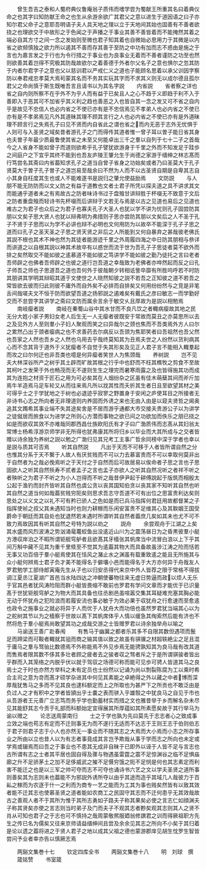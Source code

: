<!-- { "loadSidebar": true } -->
　　曾生吾吉之泰和人蜀府典仪鲁庵翁子质伟而嗜学尝为蜀献王所重其名曰着典仪命之也其字曰知防献王命之也生从余游余欲广其君父之意以进生于道因语之曰子亦知尔君父命子之意耶吾明语子夫人具天地之理以立于天地间其始也固善有不善者欲挠之也理欲交于中故形之于色闻之于声播之于事业其善不善皆着而不能掩然其着之端必自其方寸之间一念之发始则至微也君子知其着也自微始必思用力于其微是以内省之欲频慎独之欲力所以遏其不善而存其善于至防之中功有加而志不惑由是施之于言也为嘉言发之于行也为令行措之于事业也为良事业无着而不善者谨防之功至也然则欲善其着岂得不究极其防哉故欲尔之着善德于外者尔父名子之意也惧尔之忽其防于内者尔君字子之意也父以慈训君以严戒仁义之道也子能顾名思着以承父训因字察防以奉君戒忠孝莫大焉茍蒙其名而不务其实玩其字而不求其义则无以成尔德且孤尔君父之命尚慎于斯生既唯吾言且请书以为其名字説
　　内省説
　　省者察之详也省之自内则所察不在乎外不为乎人而有益于已矣且人之心不趋于义即趋于利不入于善即入于恶其可不加省乎其义利之趋也善恶之入也皆自其一念之发又可不省之自内乎是故见不忠信人也必内省之不使已亦有是不忠信焉见不孝弟人也必内省之不使已亦有是不孝弟焉见凡外其道昧其理不顾其言行之人也必内省之不使已亦有是外道昧理不顾言行之失焉孔子曰见不贤而内自省此之谓也省之而内无恶于志外无忧惧于人则可与入圣贤之域矣昔者游孔子之门而得传其道者惟一曾子耳以曽子能日省其身也夫曽子年最少质最鲁使其省之未至又何能卓出三千之羣以自列于七十二子之首哉今之人省身不能如曾子而道则欲希乎孔子譬犹欲游身于千里之外而不知发足于跬歩之间庭户之下宜乎其终不能到也吾友庐陵王肇允生于尚德之家游于缙绅之林志髙而行笃尝名其斋曰内省葢知求孔子之道当自曾子省身之功始矣或者乃曰圣莫大于孔子贤莫大于曽子孔子曽子之道岂易至哉余曰不然为人而不以古圣贤自期是自卑其志自小其身自枉度其生也或人不能难遂书是説归之肇允使益励焉
　　文防説
　　与人朋不能无防防而以文乂防之有益于道教也文者士君子所凭以探夫道之具不讲求其文而能通乎道者未之有焉故古之防者味诗书过于盘飱甘讲辩胜于杯啜无不致意于文后之防者重盘飱而轻诗书先杯啜而后讲辩于文若无与焉是以古之见道也易后之见道也难古之为君子也众后之为君子也寡夫孔子大圣人也犹以学不讲为忧则孔子固尝防其朋以文矣子思大贤人也犹以辩弗明为弗措则子思亦尝防其朋以文矣后之人不圣于孔子不贤于子思而以为学不必讲也辩不必明也文何用防为以故卒不能深于孔子子思之道而曰孔子之圣天圣之子思之贤天贤之非后之人所能到又何自暴弃之甚哉彼老佛氏其説不根也其术不神也然为其徒者能游迹千里之外周履四海之中日防其朋相与叅详而讲道之以自根其説以神其术故卒有以惑世而流于世为吾孔子子思徒者莫不欲外而排之矣然取交不能如彼之逺慕道不能如彼之笃讲学不能如彼之勤乃徒托之言曰老者吾师辟之也佛者吾师辟之也彼之道行岂吾道之幸哉致为老佛者亦哗然起而反之曰孔子师吾之师也子思道吾之道也吾何外于彼哉朝夕转相诋訾卒靡有所胜呜呼若不时防其朋讲其学明其辩昭其道于文使世之人晓然知彼之説不若吾之正知彼之道不若吾之常皆欲去彼而归此则彼不庸外而自外矣不必排而自排矣又何用纷纷然与之竞是非笔舌间哉嗟夫文不恒于防而欲望吾道之扬邪説之遏难矣有戴氏之彦曰敏志一而学勤好交而不怠尝字其讲学之斋曰文防而属余言余于敏交乆且厚故为是説以相勉焉
　　南岐瘿者説
　　南岐在秦蜀山谷中其水甘而不良凡饮之者輙病瘿故其地之民无分大姓小家子男妇女老人后生无一人无瘿者彼既安于常故而莫丑之亦莫思所以去之及见外方人至则羣小子妇人聚观而笑之曰异哉尔之颈也焦而不吾类焉外方人曰尔之累然凸出于颈者瘿病之也不求善药去尔病反以吾颈为焦耶笑者曰吾祖然也吾父然也吾家之人然也吾乡之人然也乌用去乎哉终莫知其为丑焉夫世之人纷然以货利病其心而不念其背于道外于义犹瘿者不自觉于失其形矣及见正人君子言不能相入輙羣起而攻之曰尔何迂也非吾类也噫是何异瘿者笑世人为焦颈哉
　　养树説
　　岂不见夫大林深谷所产之树乎其土辟而旷故其根之行乎中也舒而不枉其樵牧之剪食不至故其柯叶之发荣于外也畅茂而无不遂则生生之理完而暑寒雨露之及也皆得施其功而成其为连抱之材资于匠石之用为可必矣其在人烟纷杂之区虽有佳木萌蘖其间而斧斤加焉牛羊造焉马足车轮又从而往来焉凡所以戕其性而夭折其生者日且至欲望其材之美可得乎士之于学犹地之于树也必退迹乎寂寥之野置身于安闲之庐使耳目之所接者无非诗书心志之所向者无非理道则内养固而外诱之来也无由入由是以窥夫贤哲之阃奥追其文躅希其事业端不失其途矣舍是不居而游乎通都大市交接夫贵游公子以为讲学之徒僦居而旅食以为进学之所则心方濳而事物之欲已间之功欲加而佚乐之朋已挠之如是而欲収其效不亦难哉同郡西昌仕族欧阳氏有才子曰广渤质伟而志髙从其妇翁太常博士杨希淳游京师学非无所得也犹弗康其所将归乡以毕业而大其所成与之交者皆赠以诗余独为养树之説以勉之广渤归见其兄考工主事广哲余同榜中深于学者也幸以是説与质其可否焉
　　听其自然説
　　凡出于天而不可移于人者皆所谓自然之分也惟其分系于天不繋于人故人有厌贫贱而不可以力去慕富贵而不可以幸取何莫非出于自然者为之哉必俛焉听之于天付之于自然而后可故居易以俟命者子思之言也子思固欲人之听其自然殀寿不贰者孟子之言也孟子亦欲人之听其自然况听之者祥不听之者殃听之为君子不听之为小人岂得而不听之哉昔伊尹起于耕傅説起于版筑而相殷太公起于渔钓而封齐皆听其自然也虞公贪以丧其国知伯贪以丧其家不知听其自然也听其自然之道当何如哉葢贫贱穷阨矣则思求吾志守吾道不可有出位之思富贵利达矣则思处之以义文之以礼不可有矜已骄人之色如是而已兵马指挥何君廷用故都督某之子指挥使祯之叔父其未遇知当时也则力耕稼而乐闲安富贵不足维其心及其聫姻王国受爵命于朝廷而其自处也犹退然若未遇时所谓听其自然者葢庶几矣如其未也尤不可不致力焉故因其有听其自然之号特为説以劝之
　　説舟
　　余尝观舟于江湖之上矣其水盛而风烈波涛之势汹涌鼋鼍蛟鱼出没逺近山川为之震荡昼日为之昏黒彼羣小艇方港収岸泊之不暇所谓钜舰穹舻者且欲髙其牙樯张其帆席当中流冒白浪以上下乎其间万斛中藏不见其为重千里倐至不觉其为逺葢其物大而具备故虽涉江涛之险而恬若无事又功百倍于羣小艇焉使其在恬风之潴止水之渊虽有载重致逺之能且无所施其与众小艇何辨焉士君子负才美不能得名于僻壤小邑而能得名于大方亦何异于舟哉友人罗君勉学工部侍郎寅庵先生从子也以归安丞得代来京中外人皆荐之限于常格不得拔调江夏丞江夏湖广首邑当水陆四达之冲朝使蕃物往来无虚日势逼而政以烦人无乐于官其邑者犹风涛险阻而群小艇皆畏缩不敢前也罗君有学问文章而才能优于已识量髙于世犹钜舰穹舻之为物大而其具备也往丞剧邑虽喧嚣交集其耳疑难充塞其胸必能无动于怀犹舟之犯险浪而若履安流也事必敏于为效必果于収犹舟之行愈速而至愈逺也政令之施事业之就必将异于人而优于人犹舟大而功倍也虽然罗君犹当端其心以为之舵树其节以为之樯察于世故以髙下其帆席体乎人情以缓急其绹索然后能有济也不然将危于羣小艇焉尚敢望其功之成哉交游之士皆赠罗君以诗余独举舟以喻之
　　马谕送王善广赴春闱
　　有售马于幽冀之都者乐其多不自限其数但遇项而鬛足而蹄梁而可鞍者輙就其驵而商之输其值以致之故虽有骐骥之材超轶絶尘之足且混于庸马之羣与驽骀比数德焉不外称能焉不外见歩焉无能骋孰知其为良马哉有改其道而售焉者限其数不侈其多壮者顾之疲者去之骏者収之驽者斥之于是所谓骐骏者皆出乎群而入其笼络之内脱乎伏以就于驾驭之场德可称而能可见歩可骋人皆道其马之良焉士之于时也亦然方举科之未有定员也士纷然以记诵为尚以剽裂陈腐为工以乘时希合主司之意为竒而髙才硕学杂进其中何见其素能之卓絶得之外以藏之中者博而深厚哉犹售马之多而不见其良也逮科额定而上之所取也为甚严下之所贡也不敢泛由是负过人之才有积中之学者皆頴出乎士嚢之表而骈入乎雄彀之中犹良马之自见于市也从吾游者王元善广立志笃而务乎学也勤蓄材实而措之文也雅昔举于乡而解名杂未尽见其能舒其志今贡于礼部而科额始定宜得展其所厚蕴如其所素愿矣故于其行举马为谕以赠之
　　论志送周蒙南归
　　士之于学也孰为先曰莫先于志志者心之致成事立效之端也苟志有定而不迁则事无为而不遂行无适而不达志于王则王志于伯则伯志于君子则君子志于小人也亦然无一事业而不随其志之大焉而大小焉而小志之所存事业之所由以立也昔人以为有志者事竟成其言岂予欺哉从事于学而志之所向也未定或学焉或辍焉而曰吾之于事业也不患其无成非自昧于已即外以诬于人皆不足与言志也古所谓有志之士者其平居也固自得及骤与物遇虽雷霆之震不足惊渊谷之临不足惧庙廊之升不足骄茅土之加不足侈威武之摧不足慑穷饿之阨不足悯是何也其志素定而利害不能迁之也是以三军之帅可夺而志不可夺也诵诗书六艺之文以学夫圣贤之道所事则善矣其为志则未也葢能不为邪説外诱所夺以由乎其途而造乎其域几人哉彼力于百畆之稼而为农逐于什一之利而为商专一艺之能而为工其为事也贱矣然皆有以致其效者能不迁其志也使慕圣贤之道者能如农商工之民固守其志而不迁何患乎无其效哉故古之善观人者不于其所为惟于其所志勇如子路夫子称其果矣必使之言志仁如顔渊夫子称其贤矣亦使之言志则当时弟子及门而夫子不观其志者尠矣观其志则其人之贤不肖从可知也君子之于志也可不慎持之哉周蒙敬熈服廼翁修譔君之训而得厥祖职方先生之传已名为儒矣又往来京师请益缙绅间且尝及余余见其志之所向不小矣于其归着是论以遗之葢将进之于贤人君子之地以成其父祖之德也蒙游郡庠见胡生忱罗生智皆尝问予业者幸亦告以慎厥志焉














　　两谿文集巻十七
　　钦定四库全书
　　两谿文集巻十八
　　明　刘球　撰
　　箴铭赞
　　书室箴
